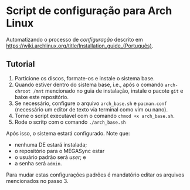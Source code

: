 # Script de configuração para Arch Linux

Automatizando o processo de *configuração* descrito em https://wiki.archlinux.org/title/Installation_guide_(Português).

## Tutorial

1. Particione os discos, formate-os e instale o sistema base.
2. Quando estiver dentro do sistema base, i.e., após o comando ```arch-chroot /mnt``` mencionado no guia de instalação, instale o pacote ```git``` e baixe este repositório.
3. Se necessário, configure o arquivo ```arch_base.sh``` e ```pacman.conf``` (necessário um editor de texto via terminal como vim ou nano).
4. Torne o script executavel com o comando ```chmod +x arch_base.sh```.
5. Rode o scritp com o comando ```./arch_base.sh```

Após isso, o sistema estará configurado. Note que:
- nenhuma DE estará instalada;
- o repositório para o MEGASync estar
- o usuário padrão será *user*; e
- a senha será ```admin```.

Para mudar estas configurações padrões é mandatório editar os arquivos mencionados no passo 3.
